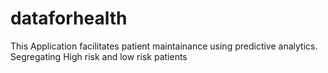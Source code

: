 # dataforhealth

This Application facilitates patient maintainance using predictive analytics. Segregating High risk and low risk patients
